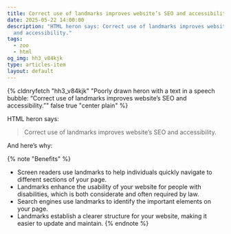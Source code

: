 ```yaml
---
title: Correct use of landmarks improves website’s SEO and accessibility
date: 2025-05-22 14:00:00
description: "HTML heron says: Correct use of landmarks improves website’s SEO
  and accessibility."
tags:
  - zoo
  - html
og_img: hh3_v84kjk
type: articles-item
layout: default
---
```

{% cldnryfetch "hh3_v84kjk" "Poorly drawn heron with a text in a speech bubble: “Correct use of landmarks improves website’s SEO and accessibility.”" false true "center plain" %}

HTML heron says:

> Correct use of landmarks improves website’s SEO and accessibility.

And here’s why:

{% note "Benefits" %}
- Screen readers use landmarks to help individuals quickly navigate to different sections of your page.  
- Landmarks enhance the usability of your website for people with disabilities, which is both considerate and often required by law.  
- Search engines use landmarks to identify the important elements on your page.  
- Landmarks establish a clearer structure for your website, making it easier to update and maintain.
{% endnote %}